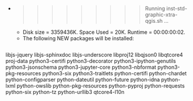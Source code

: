 * >>>>>>>>> Running inst-std-graphic-xtra-qgis.sh ...
  * Disk size = 3359436K. Space Used = 20K. Runtime = 00:00:00:02.
  * The following NEW packages will be installed:
  ```bash
libjs-jquery libjs-sphinxdoc libjs-underscore libproj12 libqjson0
libqtcore4 proj-data python3-certifi python3-decorator python3-ipython-genutils
python3-jsonschema python3-jupyter-core python3-nbformat python3-pkg-resources python3-six
python3-traitlets python-certifi python-chardet python-configparser python-dateutil
python-future python-idna python-lxml python-owslib python-pkg-resources
python-pyproj python-requests python-six python-tz python-urllib3
qtcore4-l10n
  ```
